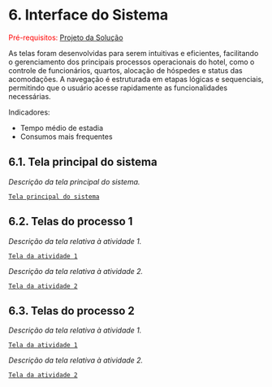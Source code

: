 
# 6. Interface do Sistema

<span style="color:red">Pré-requisitos: <a href="4-Projeto-Solucao.md"> Projeto da Solução</a></span>

As telas foram desenvolvidas para serem intuitivas e eficientes, facilitando o gerenciamento dos principais processos operacionais do hotel, como o controle de funcionários, quartos, alocação de hóspedes e status das acomodações. A navegação é estruturada em etapas lógicas e sequenciais, permitindo que o usuário acesse rapidamente as funcionalidades necessárias.

Indicadores:
* Tempo médio de estadia
* Consumos mais frequentes

## 6.1. Tela principal do sistema

_Descrição da tela principal do sistema._

[`Tela principal do sistema`](images/)


## 6.2. Telas do processo 1

_Descrição da tela relativa à atividade 1._

[`Tela da atividade 1`](images/)

_Descrição da tela relativa à atividade 2._

[`Tela da atividade 2`](images/)


## 6.3. Telas do processo 2

_Descrição da tela relativa à atividade 1._

[`Tela da atividade 1`](images/)

_Descrição da tela relativa à atividade 2._

[`Tela da atividade 2`](images/)


